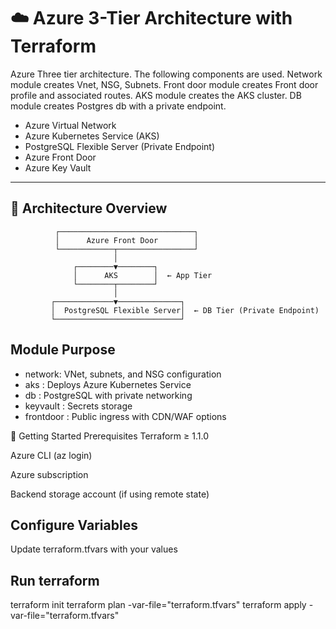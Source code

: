 # ☁️ Azure 3-Tier Architecture with Terraform

Azure Three tier architecture. The following components are used. Network module creates Vnet, NSG, Subnets. Front door module creates Front door profile and associated routes. AKS module creates the AKS cluster. DB module creates Postgres db with a private endpoint.

- Azure Virtual Network
- Azure Kubernetes Service (AKS)
- PostgreSQL Flexible Server (Private Endpoint)
- Azure Front Door
- Azure Key Vault

---

## 📐 Architecture Overview

```plaintext
          ┌──────────────────────────────┐
          │      Azure Front Door        │
          └────────────┬─────────────────┘
                       │
              ┌────────▼────────┐
              │      AKS        │  ← App Tier
              └────────┬────────┘
                       │
         ┌─────────────▼──────────────┐
         │  PostgreSQL Flexible Server│  ← DB Tier (Private Endpoint)
         └────────────────────────────┘

```


## Module	Purpose
- network: 	    VNet, subnets, and NSG configuration
- aks	:     Deploys Azure Kubernetes Service
- db	:    PostgreSQL with private networking
- keyvault :   Secrets storage 
- frontdoor :  Public ingress with CDN/WAF options


🚀 Getting Started
Prerequisites
Terraform ≥ 1.1.0

Azure CLI (az login)

Azure subscription

Backend storage account (if using remote state)


## Configure Variables
Update terraform.tfvars with your values

## Run terraform
terraform init
terraform plan -var-file="terraform.tfvars"
terraform apply -var-file="terraform.tfvars"
